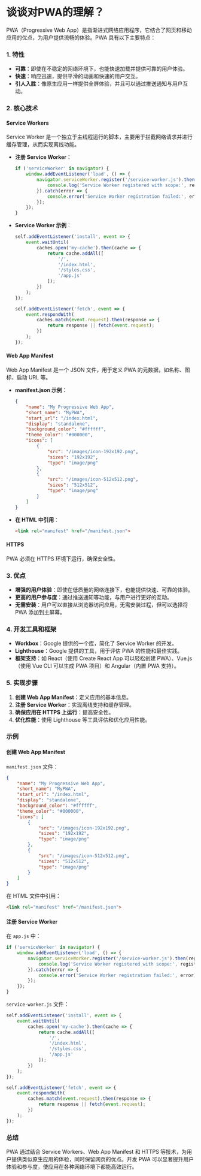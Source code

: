 # 谈谈对PWA的理解？

PWA（Progressive Web App）是指渐进式网络应用程序，它结合了网页和移动应用的优点，为用户提供流畅的体验。PWA 具有以下主要特点：

### 1. 特性

- **可靠**：即使在不稳定的网络环境下，也能快速加载并提供可靠的用户体验。
- **快速**：响应迅速，提供平滑的动画和快速的用户交互。
- **引人入胜**：像原生应用一样提供全屏体验，并且可以通过推送通知与用户互动。

### 2. 核心技术

#### Service Workers

Service Worker 是一个独立于主线程运行的脚本，主要用于拦截网络请求并进行缓存管理，从而实现离线功能。

- **注册 Service Worker**：
  ```javascript
  if ('serviceWorker' in navigator) {
      window.addEventListener('load', () => {
          navigator.serviceWorker.register('/service-worker.js').then(registration => {
              console.log('Service Worker registered with scope:', registration.scope);
          }).catch(error => {
              console.error('Service Worker registration failed:', error);
          });
      });
  }
  ```

- **Service Worker 示例**：
  ```javascript
  self.addEventListener('install', event => {
      event.waitUntil(
          caches.open('my-cache').then(cache => {
              return cache.addAll([
                  '/',
                  '/index.html',
                  '/styles.css',
                  '/app.js'
              ]);
          })
      );
  });

  self.addEventListener('fetch', event => {
      event.respondWith(
          caches.match(event.request).then(response => {
              return response || fetch(event.request);
          })
      );
  });
  ```

#### Web App Manifest

Web App Manifest 是一个 JSON 文件，用于定义 PWA 的元数据，如名称、图标、启动 URL 等。

- **manifest.json 示例**：
  ```json
  {
      "name": "My Progressive Web App",
      "short_name": "MyPWA",
      "start_url": "/index.html",
      "display": "standalone",
      "background_color": "#ffffff",
      "theme_color": "#000000",
      "icons": [
          {
              "src": "/images/icon-192x192.png",
              "sizes": "192x192",
              "type": "image/png"
          },
          {
              "src": "/images/icon-512x512.png",
              "sizes": "512x512",
              "type": "image/png"
          }
      ]
  }
  ```

- **在 HTML 中引用**：
  ```html
  <link rel="manifest" href="/manifest.json">
  ```

#### HTTPS

PWA 必须在 HTTPS 环境下运行，确保安全性。

### 3. 优点

- **增强的用户体验**：即使在低质量的网络连接下，也能提供快速、可靠的体验。
- **更高的用户参与度**：通过推送通知等功能，与用户进行更好的互动。
- **无需安装**：用户可以直接从浏览器访问应用，无需安装过程，但可以选择将 PWA 添加到主屏幕。

### 4. 开发工具和框架

- **Workbox**：Google 提供的一个库，简化了 Service Worker 的开发。
- **Lighthouse**：Google 提供的工具，用于评估 PWA 的性能和最佳实践。
- **框架支持**：如 React（使用 Create React App 可以轻松创建 PWA）、Vue.js（使用 Vue CLI 可以生成 PWA 项目）和 Angular（内置 PWA 支持）。

### 5. 实现步骤

1. **创建 Web App Manifest**：定义应用的基本信息。
2. **注册 Service Worker**：实现离线支持和缓存管理。
3. **确保应用在 HTTPS 上运行**：提高安全性。
4. **优化性能**：使用 Lighthouse 等工具评估和优化应用性能。

### 示例

#### 创建 Web App Manifest

`manifest.json` 文件：

```json
{
    "name": "My Progressive Web App",
    "short_name": "MyPWA",
    "start_url": "/index.html",
    "display": "standalone",
    "background_color": "#ffffff",
    "theme_color": "#000000",
    "icons": [
        {
            "src": "/images/icon-192x192.png",
            "sizes": "192x192",
            "type": "image/png"
        },
        {
            "src": "/images/icon-512x512.png",
            "sizes": "512x512",
            "type": "image/png"
        }
    ]
}
```

在 HTML 文件中引用：

```html
<link rel="manifest" href="/manifest.json">
```

#### 注册 Service Worker

在 `app.js` 中：

```javascript
if ('serviceWorker' in navigator) {
    window.addEventListener('load', () => {
        navigator.serviceWorker.register('/service-worker.js').then(registration => {
            console.log('Service Worker registered with scope:', registration.scope);
        }).catch(error => {
            console.error('Service Worker registration failed:', error);
        });
    });
}
```

`service-worker.js` 文件：

```javascript
self.addEventListener('install', event => {
    event.waitUntil(
        caches.open('my-cache').then(cache => {
            return cache.addAll([
                '/',
                '/index.html',
                '/styles.css',
                '/app.js'
            ]);
        })
    );
});

self.addEventListener('fetch', event => {
    event.respondWith(
        caches.match(event.request).then(response => {
            return response || fetch(event.request);
        })
    );
});
```

### 总结

PWA 通过结合 Service Workers、Web App Manifest 和 HTTPS 等技术，为用户提供类似原生应用的体验，同时保留网页的优点。开发 PWA 可以显著提升用户体验和参与度，使应用在各种网络环境下都能高效运行。
